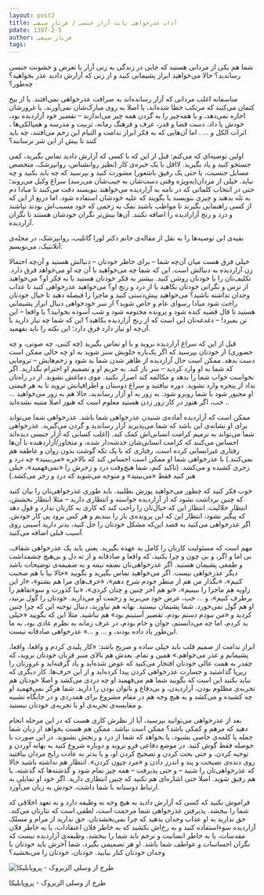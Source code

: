 ```yaml
---
layout: post2
title: آداب عذرخواهی بابت آزار جنسی / فرناز سیفی
pdate: 1397-2-5
author: فرناز سیفی
tags: 
---
```


شما هم یکی از مردانی هستید که جایی در زندگی به زنی آزار یا تعرض و خشونت جنسی رساندید؟ حالا می‌خواهید ابراز پشیمانی کنید و از زنی که آزارش دادید عذر بخواهید؟ چه‌طور؟ 

متاسفانه اغلب مردانی که آزار رسانده‌اند به صرافت عذرخواهی نمی‌افتند. یا از بیخ کتمان می‌کنند که مرتکب خطا شده‌اند، یا اصلا به روی مبارک‌شان نمی‌آورند، یا غرورشان اجازه نمی‌دهد، و یا همه‌چیز را به گردن همه چیز می‌اندازند – تقصیر خود آزاردیده بود، خودش پا داد، دست قضا و قدر، عرف و فرهنگ زمانه، تربیت و مدرسه و همپالکی‌ها ، اثرات الکل و ... . اما آن‌هایی که به فکر ابراز ندامت و التیام این زخم می‌افتند، چه باید کنند تا بیش از این شر نرسانند؟   

اولین توصیه‌ای که می‌کنم: قبل از این که با کسی که آزارش دادید تماس بگیرید، کمی جستجو کنید و یاد بگیرید. لااقل با یک خبره‌ی کار (نظیر روانشناس، روانپزشک، متخصص مسایل جنسیت، یا حتی یک رفیق باشعور) مشورت کنید و بپرسید که چه باید بکنید و چه نباید. خیلی از مردان(به‌ویژه وقتی دست‌شان به جیب‌شان می‌رسد) سراغ وکیل می‌روند؛ حتی در انتخاب کلماتی که در نامه به آزاردیده می‌خواهند بنویسند دقت می‌کنند تا مبادا دم به تله بدهند و چیزی بنویسند یا بگویند که علیه خودشان استفاده شود. اما دریغ از این که از کسی راهنمایی بگیرند تا مواظب باشند نمک به زخمی که خود مسبب‌‌اش بودند نپاشند و درد و رنج آزارادیده را اضافه نکنند. آن‌ها بیش‌تر نگران خودشان هستند تا نگران آزاردیده. 

بقیه‌ی این توصیه‌ها را به نقل از مقاله‌ی خانم دکتر لورا  گاتلیب، روانپزشک، در مجله‌ی آتلانتیک، می‌نویسم: 

خیلی فرق هست میان آن‌چه شما – برای خاطر خودتان – دنبالش هستید و آن‌چه احتمالا زن آزاردیده به دنبالش است. این که شما چه می‌خواهید با آن چه او می‌خواهد فرق دارد. تکلیف‌تان را با خودتان روشن کنید.  بیشتر به فکر خودتان هستید یا به فکر او؟ می‌خواهید از ترس و نگرانی خودتان بکاهید یا از درد و رنج او؟ می‌خواهید عذرخواهی کنید تا  عذاب وجدان نداشته باشید؟ می‌خواهید پیش‌دستی کنید و ماجرا را فیصله دهید تا خیال خودتان راحت شود مبادا رسوای عام و خاص شوید؟ از سر خودخواهی دنبال ابراز پشیمانی هستید تا قال قضیه کنده شود و پرونده مختومه شود و شب آسوده بخوابید؟ یا واقعا – این تن بمیرد! – دغدغه‌تان این است که از رنج آزاردیده بکاهید؟ این که شما چه نیاز دارید با آن‌چه او نیاز دارد فرق دارد؛ این نکته را  باید بفهمید. 

قبل از این که سراغ آزاردیده بروید و با او تماس بگیرید (چه کتبی، چه صوتی، و چه حضوری) از خودتان بپرسید که اگر یک‌باره جلویش سبز شوید به او چه حالی ممکن است دست بدهد. ممکن است حال آزاردیده از ظاهر شدن شما بد شود و زخم‌هایش – ترومایی که شما به او وارد کردید – سر باز کند. به حریم او و تصمیم او احترام بگذارید. اگر نخواست جواب شما را بدهد و مکالمه کند اصرار نکنید. موی دماغش نشوید. از در راه‌تان نداد از پنجره وارد نشوید. دوره نیافتید و سراغ دوستان و اطرافیانش نروید تا به هر قیمتی او مجبور شود با شما روبرو شود. به زور به او آزار رساندید، حالا هم به زور می‌خواهید ... . خب، اگر هنوز در کار زور زدن هستید معلوم است که هنوز اصلا متنبه نشده‌اید. 

ممکن است که آزاردیده آماده‌ی شنیدن عذرخواهی شما باشد. عذرخواهی شما می‌تواند برای او نشانه‌ی این باشد که شما می‌پذیرید آزار رساندید و گردن می‌گیرید. عذرخواهی شما می‌تواند به ترمیم کرامت انسانی‌اش کمک کند. (اغلب کسانی که آزار جنسی دیده‌اند احساس می‌کنند که کرامت‌ انسانی‌شان خدشه‌دار شده، و متجاوز/آزاردهنده با آن‌ها رفتاری غیرانسانی کرده است، رفتاری که با یک تکه‌ گوشت بدون روان و عاطفه هم نمی‌کنند.) با عذرخواهی شما او ممکن است احساس کند که بالاخره «می‌بینید» چه درد و زجری کشیده و می‌کشد. (تاکید کنم، شما هیچ‌وقت درد و زجرش را «نمی‌فهمید»، خیلی هنر کنید فقط «می‌بینید» و متوجه می‌شوید که درد و زجر می‌کشد.) 

خوب فکر کنید که چطور می‌خواهید پوزش بطلبید. باید طوری عذرخواهی‌تان را  بیان کنید که چنین برداشت نشود که از آزاردیده خواسته و انتظاری دارید – مثلا انتظار بخشش، انتظار حلالیت، انتظار این که خیال‌تان را راحت کند که کاری به کارتان ندارد و قول دهد که پیگیر نشود، انتظار این که این پرونده‌ی باز را ببندیم و هر کس برود پی کار خودش. اگر عذرخواهی می‌کنید به قصد این‌که مشکل خودتان را حل کنید، بدتر دارید آسیبی روی آسیب قبلی اضافه می‌کنید. 

مهم است که مسئولیت کارتان را کامل به عهده بگیرید. یعنی باید یک عذرخواهی شفاف، بی اما و اگر، و بی چون و چرا بکنید، که واقعا و صادقانه و از ته دل و بی‌هیچ چشمداشت و طمعی پشیمان هستید. اگر عذرخواهی‌تان نصفه نیمه و به ضمیمه‌ی توضیحات باشد دیگر عذرخواهی نیست. اگر می‌خواهید تماس بگیرید و بگویید «حالا بیا با هم صحبت کنیم»، «بگذار من هم از منظر خودم شرح دهم»، «حرف‌های مرا هم بشنو»، «از این زاویه هم ماجرا را ببینیم»، «تو هم آخر چنین و چنان کردی»، «بیا کدورت و سوءتفاهم‌ را برطرف کنیم»،  و ... خب، عرض خود می‌برید و زحمت او می‌دارید. خودتان را گول نزنید، او هم گول نمی‌خورد. شما پشیمان نیستید. بهانه هم نیاورید، دنبال توجیه این که چرا چنین کردید و «من نبودم دستم بودم، تقصیر آستینم بود» هم نباشید. مثلا این که بگویید «خیلی بد کردم، اما چه می‌دانستم، جوان و خام بودم، در عرف زمانه به نظرم عادی بود، به ما این‌طور یاد داده بودند، و ... و ...» عذرخواهی صادقانه نیست.  

ابراز ندامت از صمیم قلب باید خیلی ساده و صریح باشد: «کار پلیدی کردم و واقعا، واقعا، پشیمانم و عذر می‌خواهم.» همین و تمام. بعدش هم بالای منبر قربان خودتان نروید، که چقدر به همت عالی خودتان افتخار می‌کنید که عوض شده‌اید و یاد گرفته‌اید و غرورتان را زیرپا گذاشتید و جسارت عذرخواهی کردن پیدا کرده‌اید و از این حرف‌ها. کار دیگری که نباید بکنید این است که بگویید شما هم می‌فهمید او چه دردی می‌کشد و اصلا خودتان هم تجربه‌ی مظلوم بودن، آزاردیدن، و بی‌دفاع و ناتوان بودن را دارید. شما هرگز نمی‌فهمید او چه کشیده و می‌کشد و به هیچ‌ وجه هم در مقام مشروع برای همدردی و در جایگاه تشبیه و مقایسه‌ی تجربه‌ی او با تجربه‌ی خودتان نیستید.  

بعد از عذرخواهی می‌توانید بپرسید، آیا از نظرش کاری هست که در این مرحله انجام دهید که مرهم و کمکی باشد؟ ممکن است نباشد. ممکن هم هست بخواهد از زبان شما جمله یا کلمه‌ی خاصی بشنود، یا بخواهد که شما از درد و رنجش بشنوید. در این صورت با حوصله فقط گوش کنید. در موضع دفاعی فرو نروید و دوباره شروع کنید به بهانه آوردن و توجیه کردن، و حتی بحث کردن و تصحیح کردن او، و یا بدتر به عادت رایج مردان بیافتید روی دنده‌ی نصیحت و پند و اندرز دادن و «مرد چپون کردن». انتظار هم نداشته باشید حالا که عذرخواهی‌تان را شنید – و حتی پذیرفت – همه چیز تمام شود و گذشته‌ها  که گذشته، با هم رفیق شوید. اصلا حتی اشاره‌ای هم نکنید که چنین انتظاری دارید. اگر خود او تمایلی به ارتباط دوستانه با شما داشت، خودش به زبان می‌آورد.   

فراموش نکنید که کسی که آزارش دادید به هیچ وجه نه وظیفه دارد و نه تعهد اخلاقی که شما را ببخشد. پذیرفتن عذرخواهی شما مرحمت است، لطفی است که  نثارتان می‌کند. حق ندارید به او عذاب وجدان بدهید که چرا نمی‌بخشدتان. حق ندارید از مرام و مسلک آزاردیده سوءاستفاده کنید و به رخ‌اش بکشید که به خاطر فلان اعتقادات، یا به خاطر فلان مقدسات، یا به خاطر انسانیت و ترحم باید شما را ببخشد. وظیفه‌ی آزاردیده نیست که نگران احساسات و عواطف شما باشد. او هر تصمیمی بگیرد، شما آخرش باید خودتان با وجدان خودتان کنار بیایید. خودتان، خودتان را می‌بخشید؟ 


![طرح از وسلی الزبروک - پروپابلیکا](/assets/images/ca69.png)

طرح از وسلی الزبروک - پروپابلیکا
